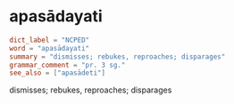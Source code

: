 # apasādayati

``` toml
dict_label = "NCPED"
word = "apasādayati"
summary = "dismisses; rebukes, reproaches; disparages"
grammar_comment = "pr. 3 sg."
see_also = ["apasādeti"]
```

dismisses; rebukes, reproaches; disparages

